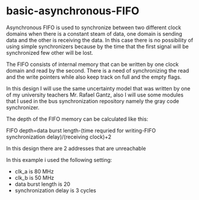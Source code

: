# basic-asynchronous-FIFO
Asynchronous FIFO is used to synchronize between two different clock domains when there is a constant steam of data, one domain is sending data and the other is receiving the data. In this case there is no possibility of using simple synchronizers because by the time that the first signal will be synchronized few other will be lost.

The FIFO consists of internal memory that can be written by one clock domain and read by the second. There is a need of synchronizing the read and the write pointers while also keep track on full and the empty flags.

In this design I will use the same uncertainty model that was written by one of my university teachers Mr. Rafael Gantz, also I will use some modules that I used in the bus synchronization repository namely the gray code synchronizer.

The depth of the FIFO memory can be calculated like this:

FIFO depth=data burst length-(time requried for writing-FIFO synchronization delay)/(receiving clock)+2

In this design there are 2 addresses that are unreachable

In this example i used the following setting:
* clk_a is 80 MHz
* clk_b is 50 MHz
* data burst length is 20
* synchronization delay is 3 cycles


